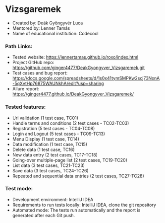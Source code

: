 # Vizsgaremek


  * Created by: Deák Gyöngyvér Luca
  * Mentored by: Lenner Tamás
  * Name of educational institution: Codecool


### Path Links:

  * Tested website: https://lennertamas.github.io/roxo/index.html
  * Project GitHub repo: https://github.com/ginger4477/DeakGyongyver_Vizsgaremek.git
  * Test cases and bug report: https://docs.google.com/spreadsheets/d/1s0x41tymSMPKw2scj73NxnA-5qXvtHp76875WAUNkhA/edit?usp=sharing
  * Allure report: https://ginger4477.github.io/DeakGyongyver_Vizsgaremek/


### Tested features:

  * Url validation (1 test case, TC01)
  * Handle terms and conditions (2 test cases - TC02-TC03)
  * Registration (5 test cases - TC04-TC08)
  * Login and Logout (5 test cases - TC09-TC13)
  * Menu Display (1 test case, TC14)
  * Data modification (1 test case, TC15)
  * Delete data (1 test case, TC16)
  * New data entry (2 test cases, TC17-TC18)
  * Going-over multiple-page list (2 test cases, TC19-TC20)
  * List data (3 test cases, TC21-TC23)
  * Save data (3 test cases, TC24-TC26)
  * Repeated and sequential data entries (2 test cases, TC27-TC28)


### Test mode:

  * Development environment: IntelliJ IDEA
  * Requirements to run tests locally: IntelliJ IDEA, clone the git repository
  * Automated mode: The tests run automatically and the report is generated after each Git push.
   






